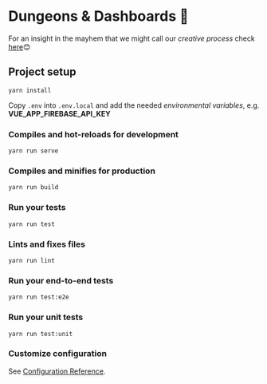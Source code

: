 # Dungeons & Dashboards 🧙‍

For an insight in the mayhem that we might call our _creative process_ check [here](https://www.notion.so/mysterious/Dungeons-Dashboards-5ff0eb274ddc4346931865973866a663)😊

## Project setup

```
yarn install
```

Copy `.env` into `.env.local` and add the needed _environmental variables_, e.g. **VUE_APP_FIREBASE_API_KEY**

### Compiles and hot-reloads for development

```
yarn run serve
```

### Compiles and minifies for production

```
yarn run build
```

### Run your tests

```
yarn run test
```

### Lints and fixes files

```
yarn run lint
```

### Run your end-to-end tests

```
yarn run test:e2e
```

### Run your unit tests

```
yarn run test:unit
```

### Customize configuration

See [Configuration Reference](https://cli.vuejs.org/config/).
